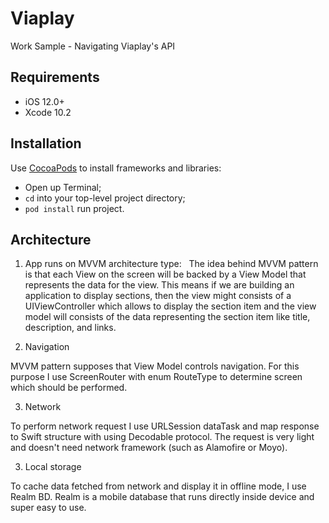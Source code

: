 # Viaplay
Work Sample - Navigating Viaplay's API

## Requirements
- iOS 12.0+
- Xcode 10.2

## Installation

Use [CocoaPods](http://cocoapods.org/) to install frameworks and libraries:

- Open up Terminal;
- `cd` into your top-level project directory;
- `pod install` run project.

## Architecture 

1. App runs on MVVM architecture type:
   The idea behind MVVM pattern is that each View on the screen will be backed by a View Model that represents the data for the view.
This means if we are building an application to display sections, then the view might consists of a UIViewController which allows to display the section item and the view model will consists of the data representing the section item like title, description, and links.

2. Navigation 

MVVM pattern supposes that View Model controls navigation. For this purpose I use ScreenRouter with enum RouteType to determine screen which should be performed.

3. Network 

To perform network request I use URLSession dataTask and map response to Swift structure with using Decodable protocol. The request is very light and doesn't need network framework (such as Alamofire or Moyo).

3. Local storage 

To cache data fetched from network and display it in offline mode, I use Realm BD. Realm is a mobile database that runs directly inside device and super easy to use. 
